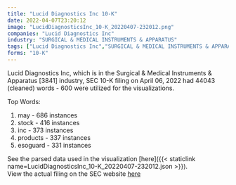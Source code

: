 ```yaml
---
title: "Lucid Diagnostics Inc 10-K"
date: 2022-04-07T23:20:12
image: "LucidDiagnosticsInc_10-K_20220407-232012.png"
companies: "Lucid Diagnostics Inc"
industry: "SURGICAL & MEDICAL INSTRUMENTS & APPARATUS"
tags: ["Lucid Diagnostics Inc","SURGICAL & MEDICAL INSTRUMENTS & APPARATUS","04-06-2022","10-K"]
forms: "10-K"
---
```

Lucid Diagnostics Inc, which is in the Surgical & Medical Instruments & Apparatus [3841] industry, SEC 10-K filing on April 06, 2022 had 44043 (cleaned) words - 600 were utilized for the visualizations.

Top Words:
1. may - 686 instances
2. stock - 416 instances
3. inc - 373 instances
4. products - 337 instances
5. esoguard - 331 instances


See the parsed data used in the visualization [here]({{< staticlink name=LucidDiagnosticsInc_10-K_20220407-232012.json >}}).  
View the actual filing on the SEC website [here](https://www.sec.gov/Archives/edgar/data/1799011/0001493152-22-009199.txt)